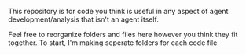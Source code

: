 This repository is for code you think is useful in any aspect of agent development/analysis that isn't an agent itself.

Feel free to reorganize folders and files here however you think they fit together. To start, I'm making seperate folders for each code file